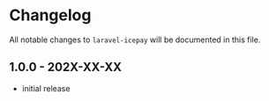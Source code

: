 # Changelog

All notable changes to `laravel-icepay` will be documented in this file.

## 1.0.0 - 202X-XX-XX

- initial release
